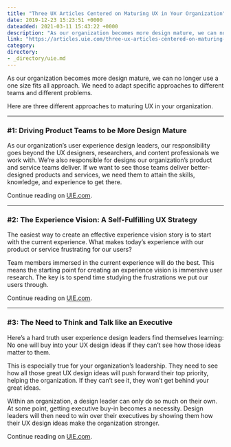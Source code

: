 ```yaml
---
title: "Three UX Articles Centered on Maturing UX in Your Organization"
date: 2019-12-23 15:23:51 +0000
dateadded: 2021-03-11 15:43:22 +0000
description: "As our organization becomes more design mature, we can no longer use a one size fits all approach. We need to adapt specific approaches to different teams and different problems. Here are three different approaches to maturing UX in your organization. #1: Driving Product Teams to be More Design&nbsp;Mature As our organization’s user experience design […]"
link: "https://articles.uie.com/three-ux-articles-centered-on-maturing-ux-in-your-organization/"
category:
directory:
- _directory/uie.md
---
```

<p class="graf graf--p">As our organization becomes more design mature, we can no longer use a one size fits all approach. We need to adapt specific approaches to different teams and different problems.</p>
<p class="graf graf--p">Here are three different approaches to maturing UX in your organization.</p>
<hr />
<h3 class="heading-3 pad-t-20">#1: Driving Product Teams to be More Design Mature</h3>
<p class="body-para">As our organization’s user experience design leaders, our responsibility goes beyond the UX designers, researchers, and content professionals we work with. We’re also responsible for designs our organization’s product and service teams deliver. If we want to see those teams deliver better-designed products and services, we need them to attain the skills, knowledge, and experience to get there.</p>
<p class="body-para">Continue reading on <a href="https://articles.uie.com/driving-product-teams-to-become-more-design-mature/" target="_blank" rel="noopener">UIE.com</a>.</p>
<hr />
<h3 class="heading-3 pad-t-20">#2: The Experience Vision: A Self-Fulfilling UX Strategy</h3>
<p class="body-para">The easiest way to create an effective experience vision story is to start with the current experience. What makes today’s experience with our product or service frustrating for our users?</p>
<p class="body-para">Team members immersed in the current experience will do the best. This means the starting point for creating an experience vision is immersive user research. The key is to spend time studying the frustrations we put our users through.</p>
<p class="body-para">Continue reading on <a href="https://articles.uie.com/the-experience-vision-a-self-fulfilling-ux-strategy/" target="_blank" rel="noopener">UIE.com</a>.</p>
<hr />
<h3 class="heading-3 pad-t-20">#3: The Need to Think and Talk like an Executive</h3>
<p class="body-para">Here’s a hard truth user experience design leaders find themselves learning: No one will buy into your UX design ideas if they can’t see how those ideas matter to them.</p>
<p class="body-para">This is especially true for your organization’s leadership. They need to see how all those great UX design ideas will push forward their top priority, helping the organization. If they can’t see it, they won’t get behind your great ideas.</p>
<p class="body-para">Within an organization, a design leader can only do so much on their own. At some point, getting executive buy-in becomes a necessity. Design leaders will then need to win over their executives by showing them how their UX design ideas make the organization stronger.</p>
<p class="body-para">Continue reading on <a href="https://articles.uie.com/the-need-to-think-and-talk-like-an-executive/" target="_blank" rel="noopener">UIE.com</a>.</p>
